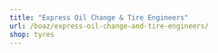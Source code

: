 ```yaml
---
title: "Express Oil Change & Tire Engineers"
url: /boaz/express-oil-change-and-tire-engineers/
shop: tyres
---
```

